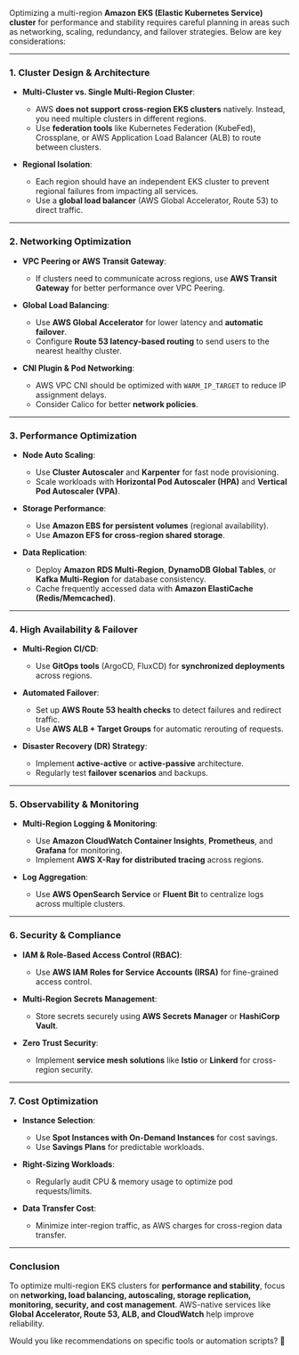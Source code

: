 Optimizing a multi-region **Amazon EKS (Elastic Kubernetes Service) cluster** for performance and stability requires careful planning in areas such as networking, scaling, redundancy, and failover strategies. Below are key considerations:

---

### **1. Cluster Design & Architecture**
- **Multi-Cluster vs. Single Multi-Region Cluster**:  
  - AWS **does not support cross-region EKS clusters** natively. Instead, you need multiple clusters in different regions.
  - Use **federation tools** like Kubernetes Federation (KubeFed), Crossplane, or AWS Application Load Balancer (ALB) to route between clusters.

- **Regional Isolation**:  
  - Each region should have an independent EKS cluster to prevent regional failures from impacting all services.
  - Use a **global load balancer** (AWS Global Accelerator, Route 53) to direct traffic.

---

### **2. Networking Optimization**
- **VPC Peering or AWS Transit Gateway**:
  - If clusters need to communicate across regions, use **AWS Transit Gateway** for better performance over VPC Peering.

- **Global Load Balancing**:
  - Use **AWS Global Accelerator** for lower latency and **automatic failover**.
  - Configure **Route 53 latency-based routing** to send users to the nearest healthy cluster.

- **CNI Plugin & Pod Networking**:
  - AWS VPC CNI should be optimized with `WARM_IP_TARGET` to reduce IP assignment delays.
  - Consider Calico for better **network policies**.

---

### **3. Performance Optimization**
- **Node Auto Scaling**:
  - Use **Cluster Autoscaler** and **Karpenter** for fast node provisioning.
  - Scale workloads with **Horizontal Pod Autoscaler (HPA)** and **Vertical Pod Autoscaler (VPA)**.

- **Storage Performance**:
  - Use **Amazon EBS for persistent volumes** (regional availability).
  - Use **Amazon EFS for cross-region shared storage**.

- **Data Replication**:
  - Deploy **Amazon RDS Multi-Region**, **DynamoDB Global Tables**, or **Kafka Multi-Region** for database consistency.
  - Cache frequently accessed data with **Amazon ElastiCache (Redis/Memcached)**.

---

### **4. High Availability & Failover**
- **Multi-Region CI/CD**:
  - Use **GitOps tools** (ArgoCD, FluxCD) for **synchronized deployments** across regions.

- **Automated Failover**:
  - Set up **AWS Route 53 health checks** to detect failures and redirect traffic.
  - Use **AWS ALB + Target Groups** for automatic rerouting of requests.

- **Disaster Recovery (DR) Strategy**:
  - Implement **active-active** or **active-passive** architecture.
  - Regularly test **failover scenarios** and backups.

---

### **5. Observability & Monitoring**
- **Multi-Region Logging & Monitoring**:
  - Use **Amazon CloudWatch Container Insights**, **Prometheus**, and **Grafana** for monitoring.
  - Implement **AWS X-Ray for distributed tracing** across regions.

- **Log Aggregation**:
  - Use **AWS OpenSearch Service** or **Fluent Bit** to centralize logs across multiple clusters.

---

### **6. Security & Compliance**
- **IAM & Role-Based Access Control (RBAC)**:
  - Use **AWS IAM Roles for Service Accounts (IRSA)** for fine-grained access control.

- **Multi-Region Secrets Management**:
  - Store secrets securely using **AWS Secrets Manager** or **HashiCorp Vault**.

- **Zero Trust Security**:
  - Implement **service mesh solutions** like **Istio** or **Linkerd** for cross-region security.

---

### **7. Cost Optimization**
- **Instance Selection**:
  - Use **Spot Instances with On-Demand Instances** for cost savings.
  - Use **Savings Plans** for predictable workloads.

- **Right-Sizing Workloads**:
  - Regularly audit CPU & memory usage to optimize pod requests/limits.

- **Data Transfer Cost**:
  - Minimize inter-region traffic, as AWS charges for cross-region data transfer.

---

### **Conclusion**
To optimize multi-region EKS clusters for **performance and stability**, focus on **networking, load balancing, autoscaling, storage replication, monitoring, security, and cost management**. AWS-native services like **Global Accelerator, Route 53, ALB, and CloudWatch** help improve reliability.  

Would you like recommendations on specific tools or automation scripts? 🚀
